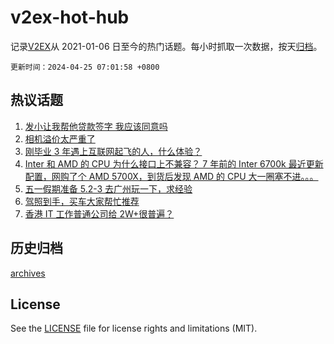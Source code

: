# v2ex-hot-hub

 记录[V2EX](https://www.v2ex.com/)从 2021-01-06 日至今的热门话题。每小时抓取一次数据，按天[归档](archives)。

`更新时间：2024-04-25 07:01:58 +0800`

## 热议话题

1. [发小让我帮他贷款签字 我应该同意吗](https://www.v2ex.com/t/1035269)
1. [相机溢价太严重了](https://www.v2ex.com/t/1035120)
1. [刚毕业 3 年遇上互联网起飞的人，什么体验？](https://www.v2ex.com/t/1035183)
1. [Inter 和 AMD 的 CPU 为什么接口上不兼容？ 7 年前的 Inter 6700k 最近更新配置，网购了个 AMD 5700X，到货后发现 AMD 的 CPU 大一圈塞不进。。。](https://www.v2ex.com/t/1035131)
1. [五一假期准备 5.2-3 去广州玩一下，求经验](https://www.v2ex.com/t/1035153)
1. [驾照到手，买车大家帮忙推荐](https://www.v2ex.com/t/1035245)
1. [香港 IT 工作普通公司给 2W+很普遍？](https://www.v2ex.com/t/1035172)

## 历史归档

[archives](archives)

## License

See the [LICENSE](LICENSE) file for license rights and limitations (MIT).
